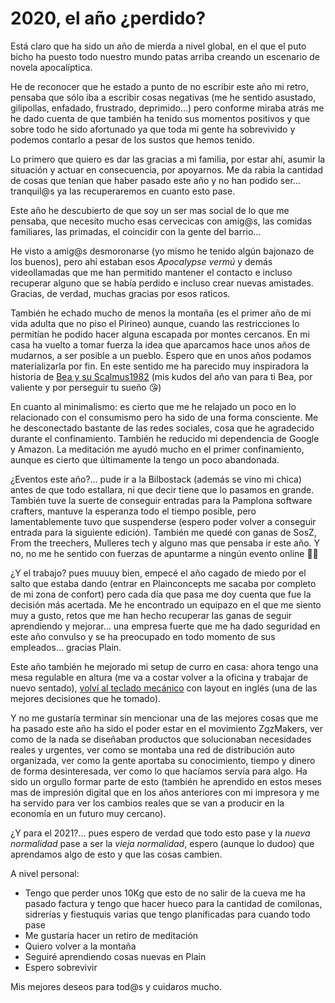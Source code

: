 # 2020, el año ¿perdido?

Está claro que ha sido un año de mierda a nivel global, en el que el puto bicho ha puesto todo nuestro mundo patas arriba creando un escenario de novela apocalíptica.

He de reconocer que he estado a punto de no escribir este año mi retro, pensaba que sólo iba a escribir cosas negativas (me he sentido asustado, gilipollas, enfadado, frustrado, deprimido...) pero conforme miraba atrás me he dado cuenta de que también ha tenido sus momentos positivos y que sobre todo he sido afortunado ya que toda mi gente ha sobrevivido y podemos contarlo a pesar de los sustos que hemos tenido.

Lo primero que quiero es dar las gracias a mi familia, por estar ahí, asumir la situación y actuar en consecuencia, por apoyarnos. Me da rabia la cantidad de cosas que tenían que haber pasado este año y no han podido ser... tranquil@s ya las recuperaremos en cuanto esto pase.

Este año he descubierto de que soy un ser mas social de lo que me pensaba, que necesito mucho esas cervecicas con amig@s, las comidas familiares, las primadas, el coincidir con la gente del barrio... 

He visto a amig@s desmoronarse (yo mismo he tenido algún bajonazo de los buenos), pero ahí estaban esos _Apocalypse vermú_ y demás videollamadas que me han permitido mantener el contacto e incluso recuperar alguno que se había perdido e incluso crear nuevas amistades. Gracias, de verdad, muchas gracias por esos raticos.

También he echado mucho de menos la montaña (es el primer año de mi vida adulta que no piso el Pirineo) aunque, cuando las restricciones lo permitían he podido hacer alguna escapada por montes cercanos. En mi casa ha vuelto a tomar fuerza la idea que aparcamos hace unos años de mudarnos, a ser posible a un pueblo. Espero que en unos años podamos materializarla por fin. En este sentido me ha parecido muy inspiradora la historia de [Bea y su Scalmus1982](https://www.instagram.com/zigiella/) (mis kudos del año van para ti Bea, por valiente y por perseguir tu sueño 😘)

En cuanto al minimalismo: es cierto que me he relajado un poco en lo relacionado con el consumismo pero ha sido de una forma consciente. Me he desconectado bastante de las redes sociales, cosa que he agradecido durante el confinamiento. También he reducido mi dependencia de Google y Amazon. La meditación me ayudó mucho en el primer confinamiento, aunque es cierto que últimamente la tengo un poco abandonada.

¿Eventos este año?... pude ir a la Bilbostack (además se vino mi chica) antes de que todo estallara, ni que decir tiene que lo pasamos en grande. También tuve la suerte de conseguir entradas para la Pamplona software crafters, mantuve la esperanza todo el tiempo posible, pero lamentablemente tuvo que suspenderse (espero poder volver a conseguir entrada para la siguiente edición). También me quedé con ganas de SosZ, From the treechers, Mulleres tech y alguno mas que pensaba ir este año. Y no, no me he sentido con fuerzas de apuntarme a ningún evento online 🤷‍♀️

¿Y el trabajo? pues muuuy bien, empecé el año cagado de miedo por el salto que estaba dando (entrar en Plainconcepts me sacaba por completo de mi zona de confort) pero cada día que pasa me doy cuenta que fue la decisión más acertada. Me he encontrado un equipazo  en el que me siento muy a gusto, retos que me han hecho recuperar las ganas de seguir aprendiendo y mejorar... una empresa fuerte que me ha dado seguridad en este año convulso y se ha preocupado en todo momento de sus empleados... gracias Plain.

Este año también he mejorado mi setup de curro en casa: ahora tengo una mesa regulable en altura (me va a costar volver a la oficina y trabajar de nuevo sentado), [volví al teclado mecánico](https://twitter.com/francholab/status/1230766941062647808) con layout en inglés (una de las mejores decisiones que he tomado).

Y no me gustaría terminar sin mencionar una de las mejores cosas que me ha pasado este año ha sido el poder estar en el movimiento ZgzMakers, ver como de la nada se diseñaban productos que solucionaban necesidades reales y urgentes, ver como se montaba una red de distribución auto organizada, ver como la gente aportaba su conocimiento, tiempo y dinero de forma desinteresada, ver como lo que hacíamos servía para algo. Ha sido un orgullo formar parte de esto (también he aprendido en estos meses mas de impresión digital que en los años anteriores con mi impresora y me ha servido para ver los cambios reales que se van a producir en la economía en un futuro muy cercano).

¿Y para el 2021?... pues espero de verdad que todo esto pase y la _nueva normalidad_ pase a ser la _vieja normalidad_, espero (aunque lo dudoo) que aprendamos algo de esto y que las cosas cambien.

A nivel personal:

- Tengo que perder unos 10Kg que esto de no salir de la cueva me ha pasado factura y tengo que hacer hueco para la cantidad de comilonas, sidrerías y fiestuquis varias que tengo planificadas para cuando todo pase
- Me gustaría hacer un retiro de meditación
- Quiero volver a la montaña
- Seguiré aprendiendo cosas nuevas en Plain
- Espero sobrevivir

Mis mejores deseos para tod@s y cuidaros mucho.
